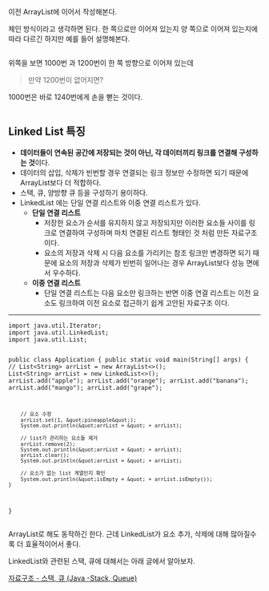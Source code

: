 <p>이전 ArrayList에 이어서 작성해본다.</p>
<p>체인 방식이라고 생각하면 된다. 한 쪽으로만 이어져 있는지 양 쪽으로 이어져 있는지에 따라 다르긴 하지만 예를 들어 설명해본다.</p>
<p><img alt="" src="https://velog.velcdn.com/images/jojehuni_9759/post/2a24d79b-1e3c-4055-aecd-4aeeef7b7f04/image.png" /></p>
<p>위쪽을 보면 1000번 과 1200번이 한 쪽 방향으로 이어져 있는데</p>
<blockquote>
<p>만약 1200번이 없어지면?</p>
</blockquote>
<p>1000번은 바로 1240번에게 손을 뻗는 것이다.</p>
<p><img alt="" src="https://velog.velcdn.com/images/jojehuni_9759/post/e2eb76c0-c269-4349-a974-f49bafbd8172/image.png" /></p>
<h2 id="linked-list-특징">Linked List 특징</h2>
<ul>
<li><strong>데이터들이 연속된 공간에 저장되는 것이 아닌, 각 데이터끼리 링크를 연결해 구성하는 것</strong>이다.</li>
<li>데이터의 삽입, 삭제가 빈번할 경우 연결되는 링크 정보만 수정하면 되기 때문에 ArrayList보다 더 적합하다.</li>
<li>스택, 큐, 양방향 큐 등을 구성하기 용이하다.</li>
<li>LinkedList 에는 단일 연결 리스트와 이중 연결 리스트가 있다.<ul>
<li><strong>단일 연결 리스트</strong><ul>
<li>저장한 요소가 순서를 유지하지 않고 저장되지만 이러한 요소들 사이를 링크로 연결하여 구성하며 마치 연결된 리스트 형태인 것 처럼 만든 자료구조이다.</li>
<li>요소의 저장과 삭제 시 다음 요소를 가리키는 참조 링크만 변경하면 되기 때문에 요소의 저장과 삭제가 빈번히 일어나는 경우 ArrayList보다 성능 면에서 우수하다.</li>
</ul>
</li>
<li><strong>이중 연결 리스트</strong><ul>
<li>단일 연결 리스트는 다음 요소만 링크하는 반면 이중 연결 리스트는 이전 요소도 링크하여 이전 요소로 접근하기 쉽게 고안된 자료구조 이다.</li>
</ul>
</li>
</ul>
</li>
</ul>
<hr />
<pre><code class="language-java">import java.util.Iterator;
import java.util.LinkedList;
import java.util.List;

public class Application {
    public static void main(String[] args) {
//        List&lt;String&gt; arrList = new ArrayList&lt;&gt;();
        List&lt;String&gt; arrList = new LinkedList&lt;&gt;();
        arrList.add(&quot;apple&quot;);
        arrList.add(&quot;orange&quot;);
        arrList.add(&quot;banana&quot;);
        arrList.add(&quot;mango&quot;);
        arrList.add(&quot;grape&quot;);

        // 요소 수정
        arrList.set(1, &quot;pineapple&quot;);
        System.out.println(&quot;arrList = &quot; + arrList);

        // list가 관리하는 요소들 제거
        arrList.remove(2);
        System.out.println(&quot;arrList = &quot; + arrList);
        arrList.clear();
        System.out.println(&quot;arrList = &quot; + arrList);

        // 요소가 없는 list 계열인지 확인
        System.out.println(&quot;isEmpty = &quot; + arrList.isEmpty());
    }
}</code></pre>
<p>ArrayList로 해도 동작하긴 한다. 근데 LinkedList가 요소 추가, 삭제에 대해 많아질수록 더 효율적이어서 좋다.</p>
<p>LinkedList와 관련된 스택, 큐에 대해서는 아래 글에서 알아보자.</p>
<p><a href="https://velog.io/@jojehuni_9759/Java-%EC%8A%A4%ED%83%9D-%ED%81%90-Stack-Queue">자료구조 - 스택, 큐 (Java -Stack, Queue)</a></p>
